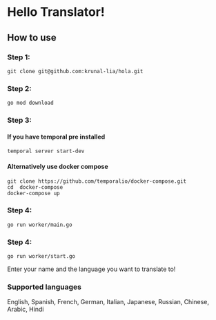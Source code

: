 # Hello Translator!

## How to use

### Step 1: 
`git clone git@github.com:krunal-lia/hola.git`

### Step 2:
`go mod download`

### Step 3: 
#### If you have temporal pre installed 
`temporal server start-dev`
#### Alternatively use docker compose
```
git clone https://github.com/temporalio/docker-compose.git
cd  docker-compose
docker-compose up
```

### Step 4:
`go run worker/main.go`

### Step 4:
`go run worker/start.go`

Enter your name and the language you want to translate to!

### Supported languages
English, Spanish, French, German, Italian, Japanese, Russian, Chinese, Arabic, Hindi
